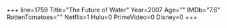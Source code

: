 +++
line=1759
Title="The Future of Water"
Year=2007
Age=""
IMDb="7.6"
RottenTomatoes=""
Netflix=1
Hulu=0
PrimeVideo=0
Disney=0
+++

